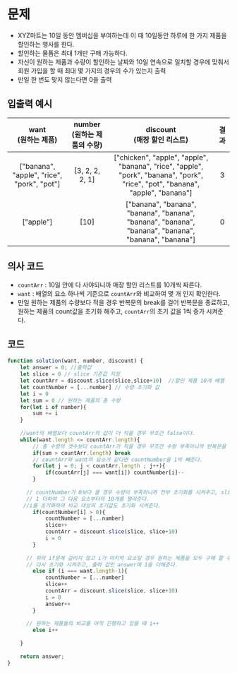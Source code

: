 # 문제
- XYZ마트는 10일 동안 멤버십을 부여하는데 이 때 10일동안 하루에 한 가지 제품을 할인하는 행사를 한다.
- 할인하는 물품은 최대 1개만 구매 가능하다.
- 자신이 원하는 제품과 수량이 할인하는 날짜와 10일 연속으로 일치할 경우에 맞춰서 회원 가입을 할 때 최대 몇 가지의 경우의 수가 있는지 출력
- 만일 한 번도 맞지 않는다면 0을 출력


## 입출력 예시
|want<br/>(원하는 제품)|number<br/>(원하는 제품의 수량)|discount<br/>(매장 할인 리스트)|결과|
|:--:|:--:|:--:|:--:|
|["banana", "apple", "rice", "pork", "pot"]|[3, 2, 2, 2, 1]|["chicken", "apple", "apple", "banana", "rice", "apple", "pork", "banana", "pork", "rice", "pot", "banana", "apple", "banana"]|3|
|["apple"]|[10]|["banana", "banana", "banana", "banana", "banana", "banana", "banana", "banana", "banana", "banana"]|0|


## 의사 코드
- `countArr` : 10일 안에 다 사야되니까 매장 할인 리스트를 10개씩 짜른다.
- `want` : 배열의 요소 하나씩 기준으로 `countArr`와 비교하여 몇 개 인지 확인한다.
- 만일 원하는 제품의 수량보다 적을 경우 반복문의 break를 걸어 반복문을 종료하고, 원하는 제품의 count값을 초기화 해주고, `countArr`의 초기 값을 1씩 증가 시켜준다.



## 코드 
```js
function solution(want, number, discount) {
    let answer = 0; //출력값
    let slice = 0 // slice 기준값 지정
    let countArr = discount.slice(slice,slice+10)  //할인 제품 10개 배열
    let countNumber = [...number] // 수량 초기화 값
    let i = 0
    let sum = 0 // 원하는 제품의 총 수량
    for(let i of number){
        sum += i
    }
    
    //want의 배열보다 countArr의 값이 더 작을 경우 무조건 false이다.
    while(want.length <= countArr.length){ 
        // 총 수량의 갯수보다 countArr가 작을 경우 무조건 수량 부족이니까 반복문을 종료해준다.
        if(sum > countArr.length) break
        // countArr와 want의 요소가 같다면 countNumber을 1씩 빼준다.
        for(let j = 0; j < countArr.length ; j++){
            if(countArr[j] === want[i]) countNumber[i]--
        }
      
      // countNumber가 0보다 클 경우 수량이 부족하니까 전부 초기화를 시켜주고, slice의 값을
	  // 1 더하여 그 다음 요소부터의 10개를 짤라준다.
	 //i를 초기화하여 비교 대상의 초기값도 초기화 시켜준다.
        if(countNumber[i] > 0){
            countNumber = [...number]
            slice++
            countArr = discount.slice(slice, slice+10)
            i = 0
        }
        
      // 위의 if문에 걸리지 않고 i가 마지막 요소일 경우 원하는 제품을 모두 구매 할 수 있기 때문에
      // 다시 초기화 시켜주고, 출력 값인 answer에 1을 더해준다.
        else if (i === want.length-1){
            countNumber = [...number]
            slice++
            countArr = discount.slice(slice, slice+10)
            i = 0
            answer++
        }
        
      // 원하는 제품들의 비교를 아직 진행하고 있을 때 i++
        else i++
   
    }
    
    return answer;
}
```



